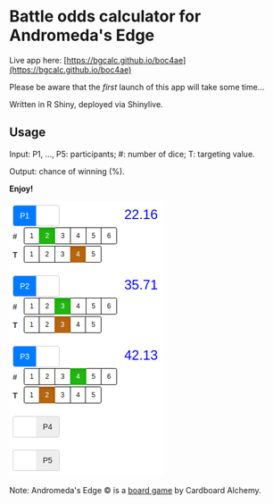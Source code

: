 # Battle odds calculator for Andromeda's Edge

Live app here: [https://bgcalc.github.io/boc4ae](https://bgcalc.github.io/boc4ae)

Please be aware that the _first_ launch of this app will take some time...

Written in R Shiny, deployed via Shinylive.

## Usage

Input: P1, ..., P5: participants; #: number of dice; T: targeting value.

Output: chance of winning (%).

**Enjoy!**

![BOC4AE](boc4ae.png)

Note: Andromeda's Edge © is a [board game](https://cardboardalchemy.com/andromedas-edge/) by Cardboard Alchemy.
